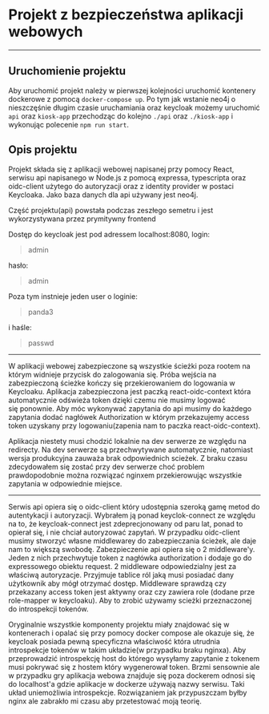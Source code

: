 # Projekt z bezpieczeństwa aplikacji webowych

---

## Uruchomienie projektu

Aby uruchomić projekt należy w pierwszej kolejności uruchomić kontenery dockerowe z pomocą `docker-compose up`. Po tym jak wstanie neo4j o nieszczęśnie długim czasie uruchamiania oraz keycloak możemy uruchomić `api` oraz `kiosk-app` przechodząc do kolejno `./api` oraz `./kiosk-app` i wykonując polecenie `npm run start`.

## Opis projektu

Projekt składa się z aplikacji webowej napisanej przy pomocy React, serwisu api napisanego w Node.js z pomocą expressa, typescripta oraz oidc-client użytego do autoryzacji oraz z identity provider w postaci Keycloaka. Jako baza danych dla api używany jest neo4j.

Część projektu(api) powstała podczas zeszłego semetru i jest wykorzystywana przez prymitywny frontend

Dostęp do keycloak jest pod adressem localhost:8080, login:
> admin

hasło:
> admin

Poza tym instnieje jeden user o loginie:
> panda3


i haśle:
> passwd

---

W aplikacji webowej zabezpieczone są wszystkie ścieżki poza rootem na którym widnieje przycisk do zalogowania się. Próba wejścia na zabezpieczoną ścieżke kończy się przekierowaniem do logowania w Keycloaku. Aplikacja zabezpieczona jest paczką react-oidc-context która automatycznie odświeża token dzięki czemu nie musimy logować się ponownie. Aby móc wykonywać zapytania do api musimy do każdego zapytania dodać nagłówek Authorization w którym przekazujemy access token uzyskany przy logowaniu(zapenia nam to paczka react-oidc-context).

Aplikacja niestety musi chodzić lokalnie na dev serwerze ze względu na redirecty. Na dev serwerze są przechwytywane automatycznie, natomiast wersja produkcyjna zauważa brak odpowiednich scieżek. Z braku czasu zdecydowałem się zostać przy dev serwerze choć problem prawdopodobnie można rozwiązać nginxem przekierowując wszystkie zapytania w odpowiednie miejsce.

---

Serwis api opiera się o oidc-client który udostępnia szeroką gamę metod do autentykacji i autoryzacji. Wybrałem ją ponad keyclok-connect ze względu na to, że keycloak-connect jest zdeprecjonowany od paru lat, ponad to opierał się, i nie chciał autoryzować zapytań. W przypadku oidc-client musimy stworzyć własne middlewarey do zabezpieczania ścieżek, ale daje nam to większą swobodę. Zabezpieczenie api opiera się o 2 middleware'y. Jeden z nich przechwytuje token z nagłówka authorization i dodaje go do expressowego obiektu request.
2 middleware odpowiedzialny jest za właściwą autoryzacje. Przyjmuje tablice ról jaką musi posiadać dany użytkownik aby mógł otrzymać dostęp. Middleware sprawdzą czy przekazany access token jest aktywny oraz czy zawiera role (dodane prze role-mapper w keycloaku). Aby to zrobić używamy scieżki przeznaczonej do introspekcji tokenów. 

Oryginalnie wszystkie komponenty projektu miały znajdować się w kontenerach i opalać się przy pomocy docker compose ale okazuje się, że keycloak posiada pewną specyficzna właściwość która utrudnia introspekcje tokenów w takim układzie(w przypadku braku nginxa). Aby przeprowadzić introspekcję host do którego wysyłamy zapytanie z tokenem musi pokrywać się z hostem który wygenerował token. Brzmi sensownie ale w przypadku gry aplikacja webowa znajduje się poza dockerem odnosi się do localhost'a gdzie aplikacje w dockerze używają nazwy serwisu. Taki układ uniemożliwia introspekcje. Rozwiązaniem jak przypuszczam byłby nginx ale zabrakło mi czasu aby przetestować moją teorię.

